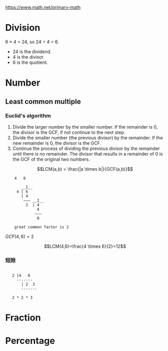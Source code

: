 https://www.math.net/primary-math

# Division

6 × 4 = 24, so 24 ÷ 4 = 6.

- 24 is the dividend.
- 4 is the divisor.
- 6 is the quotient.


# Number

## Least common multiple


### Euclid's algorithm


1. Divide the larger number by the smaller number. If the remainder is 0, the divisor is the GCF, if not continue to the next step.
2. Divide the smaller number (the previous divisor) by the remainder. If the new remainder is 0, the divisor is the GCF.
3. Continue the process of dividing the previous divisor by the remainder until there is no remainder. The divisor that results in a remainder of 0 is the GCF of the original two numbers.



$$LCM(a,b) = \frac{|a \times b|}{GCF(a,b)}$$

```
    4   6
    
       __1__
     4 | 6 
       | 4
        ——— __2__
         2  | 4
              4
             ———
              0

    great common factor is 2

```

$GCF(4,6)=2$

$$LCM(4,6)=\frac{4 \times 6}{2}=12$$


### 短除

```

   2 |4   6
     -------    
       | 2  3
       -------
   
   2 * 2 * 3 
```



# Fraction

# Percentage